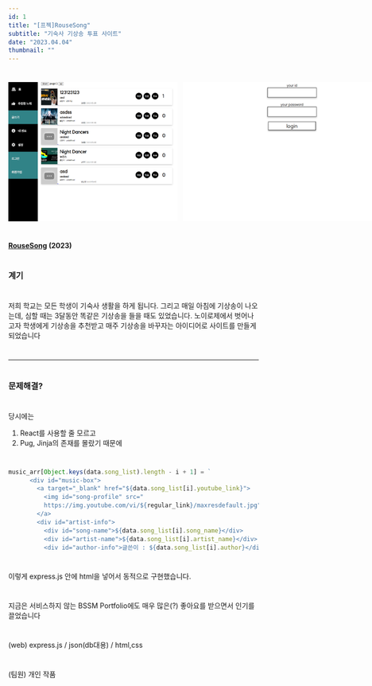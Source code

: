 ```yaml
---
id: 1
title: "[프젝]RouseSong"
subtitle: "기숙사 기상송 투표 사이트"
date: "2023.04.04"
thumbnail: ""
---
```

#
<div style="display: flex; justify-content: space-between; margin-bottom: 20px;">
  <img src="../../static/image/Rouse1.png" height="280" style="margin-right: 10px;"/>
  <img src="../../static/image/Rouse2.png" height="280" style="margin-right: 10px;"/>
  <img src="../../static/image/Rouse3.png" height="280"/>
</div>

#
**[RouseSong](https://github.com/wbhaao/RouseSong_project) (2023)**
#

### 계기
#
저희 학교는 모든 학생이 기숙사 생활을 하게 됩니다. 그리고 매일 아침에 기상송이 나오는데, 심할 때는 3달동안 똑같은 기상송을 들을 때도 있었습니다. 노이로제에서 벗어나고자 학생에게 기상송을 추천받고 매주 기상송을 바꾸자는 아이디어로 사이트를 만들게 되었습니다
#
---
#
### 문제해결?
#
당시에는 

1. React를 사용할 줄 모르고
2. Pug, Jinja의 존재를 몰랐기 때문에

#
```js
music_arr[Object.keys(data.song_list).length - i + 1] = `
      <div id="music-box">
        <a target="_blank" href="${data.song_list[i].youtube_link}">
          <img id="song-profile" src="
          https://img.youtube.com/vi/${regular_link}/maxresdefault.jpg" alt="">
        </a>
        <div id="artist-info">
          <div id="song-name">${data.song_list[i].song_name}</div>
          <div id="artist-name">${data.song_list[i].artist_name}</div>
          <div id="author-info">글쓴이 : ${data.song_list[i].author}</div>
```
#
이렇게 express.js 안에 html을 넣어서 동적으로 구현했습니다. 
#
지금은 서비스하지 않는 BSSM Portfolio에도 매우 많은(?) 좋아요를 받으면서 인기를 끌었습니다
#
(web) express.js / json(db대용) / html,css
#
(팀원) 개인 작품
#